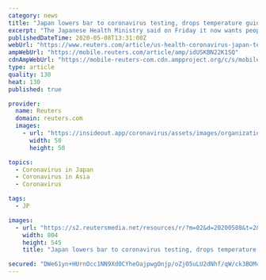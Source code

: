```yaml
---
category: news
title: "Japan lowers bar to coronavirus testing, drops temperature guideline"
excerpt: "The Japanese Health Ministry said on Friday it now wants people experiencing difficulty breathing or those with a fever to seek advice on whether they may have been infected with the new coronavirus,"
publishedDateTime: 2020-05-08T13:31:00Z
webUrl: "https://www.reuters.com/article/us-health-coronavirus-japan-test-idUSKBN22K1SQ"
ampWebUrl: "https://mobile.reuters.com/article/amp/idUSKBN22K1SQ"
cdnAmpWebUrl: "https://mobile-reuters-com.cdn.ampproject.org/c/s/mobile.reuters.com/article/amp/idUSKBN22K1SQ"
type: article
quality: 130
heat: 130
published: true

provider:
  name: Reuters
  domain: reuters.com
  images:
    - url: "https://insideout.app/coronavirus/assets/images/organizations/reuters.com-50x50.jpg"
      width: 50
      height: 50

topics:
  - Coronavirus in Japan
  - Coronavirus in Asia
  - Coronavirus

tags:
  - JP

images:
  - url: "https://s2.reutersmedia.net/resources/r/?m=02&d=20200508&t=2&i=1517943556&w=&fh=545px&fw=&ll=&pl=&sq=&r=LYNXMPEG4716F"
    width: 804
    height: 545
    title: "Japan lowers bar to coronavirus testing, drops temperature guideline"

secured: "DWe61yn+HUrnOcc1NN9XdOCYheOajpwgOnjp/oZjO5uLU2dNhf/qW/ck3BOMc25T0DELHWKPfI+QzquZTakzF3Wb+F1uiVv7xqW+6zE1VnCCcc7uxAO63bJHJ+fzq0apZXkQ4NX2MaTyyIVbtcX7Bm0setGTgUoJ5AQOhKFujyabr5IoxCySdBpxKi2pQabUA2EnpugVi+JxvfNRm3TQQWCzfNTQxgE3SE75PYSjoeWI77yaSPLbXczCxK/3xhnYT1YO9Imt9cxRYNsHBSST9OAnIloJEMdaa4epB0Db/539k2XLQWSSHslz3SxMhny/L6gggrYh5RsIKoWv6zv7/+2VLHMKjmzA4vkj2KtEwknjoR7Okp9VdJBhmCjqrPNR/nLCvwyFWzXAt44PmrtAMfYZver9L/5AYvTeMkBFttlovPIZek8hdLSYr7K8W5gZEtK6pKQ/HdF4LnjS9lPZiSOyh4be5OZ8XMuUiLTtLA4=;rkkFw0JoHGncFH+1xrNkdA=="
---
```


